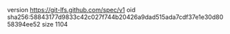 version https://git-lfs.github.com/spec/v1
oid sha256:58843177d9833c42c027f744b20426a9dad515ada7cdf37e1e30d8058394ee52
size 1104
